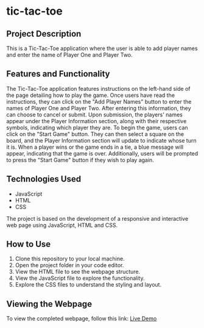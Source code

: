 # tic-tac-toe

## Project Description
This is a Tic-Tac-Toe application where the user is able to add player names and enter the name of Player One and Player Two.

## Features and Functionality
The Tic-Tac-Toe application features instructions on the left-hand side of the page detailing how to play the game. Once users have read the instructions, they can click on the "Add Player Names" button to enter the names of Player One and Player Two. After entering this information, they can choose to cancel or submit. Upon submission, the players' names appear under the Player Information section, along with their respective symbols, indicating which player they are. To begin the game, users can click on the "Start Game" button. They can then select a square on the board, and the Player Information section will update to indicate whose turn it is. When a player wins or the game ends in a tie, a blue message will appear, indicating that the game is over. Additionally, users will be prompted to press the "Start Game" button if they wish to play again.

## Technologies Used
- JavaScript
- HTML
- CSS

The project is based on the development of a responsive and interactive web page using JavaScript, HTML and CSS.

## How to Use
1. Clone this repository to your local machine.
2. Open the project folder in your code editor.
3. View the HTML file to see the webpage structure.
4. View the JavaScript file to explore the functionality.
5. Explore the CSS files to understand the styling and layout.

## Viewing the Webpage
To view the completed webpage, follow this link: [Live Demo](https://areeshajat.github.io/tic-tac-toe/)